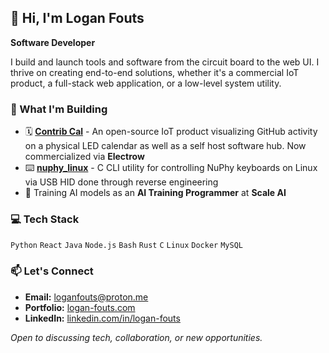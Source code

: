 ## 👋 Hi, I'm Logan Fouts

**Software Developer**

I build and launch tools and software from the circuit board to the web UI. I thrive on creating end-to-end solutions, whether it's a commercial IoT product, a full-stack web application, or a low-level system utility.

### 🚀 What I'm Building

- 🗓️ **[Contrib Cal](https://www.contrib-cal.com)** - An open-source IoT product visualizing GitHub activity on a physical LED calendar as well as a self host software hub. Now commercialized via **Electrow**
- ⌨️ **[nuphy_linux](https://github.com/Logan-Fouts/nuphy_linux)** - C CLI utility for controlling NuPhy keyboards on Linux via USB HID done through reverse engineering
- 🤖 Training AI models as an **AI Training Programmer** at **Scale AI**

### 💻 Tech Stack

`Python` `React` `Java` `Node.js` `Bash` `Rust` `C` `Linux` `Docker` `MySQL`

### 📫 Let's Connect

- **Email:** [loganfouts@proton.me](mailto:loganfouts@proton.me)
- **Portfolio:** [logan-fouts.com](https://www.logan-fouts.com)
- **LinkedIn:** [linkedin.com/in/logan-fouts](https://www.linkedin.com/in/logan-fouts)

*Open to discussing tech, collaboration, or new opportunities.*
